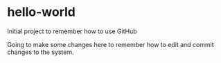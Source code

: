 # hello-world
Initial project to remember how to use GitHub

Going to make some changes here to remember how to edit and commit changes to the system.
